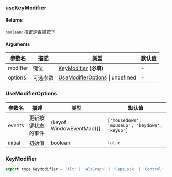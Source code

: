 ### useKeyModifier

#### Returns
`boolean`: 按鍵是否被按下

#### Arguments
|参数名|描述|类型|默认值|
|---|---|---|---|
|modifier|键位|[KeyModifier](#KeyModifier)  **(必填)**|-|
|options|可选参数|[UseModifierOptions](#UseModifierOptions) \| undefined |-|

### UseModifierOptions

|参数名|描述|类型|默认值|
|---|---|---|---|
|events|更新按键状态的事件|(keyof WindowEventMap)[] |`['mousedown', 'mouseup', 'keydown', 'keyup']`|
|initial|初始值|boolean |`false`|

### KeyModifier

```js
export type KeyModifier = 'Alt' | 'AltGraph' | 'CapsLock' | 'Control' | 'Fn' | 'FnLock' | 'Meta' | 'NumLock' | 'ScrollLock' | 'Shift' | 'Symbol' | 'SymbolLock';
```